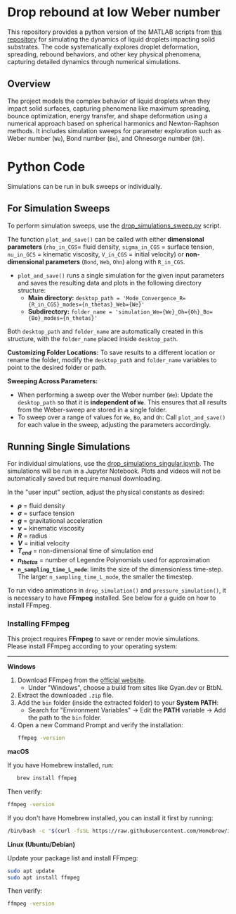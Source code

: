# Drop rebound at low Weber number
This repository provides a python version of the MATLAB scripts from [this repository](https://github.com/harrislab-brown/LowWeberDropRebound?tab=readme-ov-file) for simulating the dynamics of liquid droplets impacting solid substrates. The code systematically explores droplet deformation, spreading, rebound behaviors, and other key physical phenomena, capturing detailed dynamics through numerical simulations.

## Overview 
The project models the complex behavior of liquid droplets when they impact solid surfaces, capturing phenomena like maximum spreading, bounce optimization, energy transfer, and shape deformation using a numerical approach based on spherical harmonics and Newton-Raphson methods. It includes simulation sweeps for parameter exploration such as Weber number (`We`), Bond number (`Bo`), and Ohnesorge number (`Oh`).

# Python Code
Simulations can be run in bulk sweeps or individually. 

## For Simulation Sweeps
To perform simulation sweeps, use the [drop_simulations_sweep.py](https://github.com/Katiekuehr/Drop_Simulations/blob/main/drop_simulations_sweep.py) script. 

The function `plot_and_save()` can be called with either **dimensional parameters** (`rho_in_CGS`= fluid density, `sigma_in_CGS` = surface tension, `nu_in_GCS` = kinematic viscosity, `V_in_CGS` = initial velocity) or **non-dimensional parameters** (`Bond`, `Web`, `Ohn`) along with `R_in_CGS`.

- `plot_and_save()` runs a single simulation for the given input parameters and saves the resulting data and plots in the following directory structure:
  - **Main directory:** `desktop_path = 'Mode_Convergence_R={R_in_CGS}_modes={n_thetas}_Web={We}'`
  - **Subdirectory:** `folder_name = 'simulation_We={We}_Oh={Oh}_Bo={Bo}_modes={n_thetas}'`
  
Both `desktop_path` and `folder_name` are automatically created in this structure, with the `folder_name` placed inside `desktop_path`.

**Customizing Folder Locations:**
To save results to a different location or rename the folder, modify the `desktop_path` and `folder_name` variables to point to the desired folder or path.

**Sweeping Across Parameters:**
- When performing a sweep over the Weber number (`We`): Update the `desktop_path` so that it is **independent of `We`**. This ensures that all results from the Weber-sweep are stored in a single folder.
- To sweep over a range of values for `We`, `Bo`, and `Oh`: Call `plot_and_save()` for each value in the sweep, adjusting the parameters accordingly.


## Running Single Simulations

For individual simulations, use the [drop_simulations_singular.ipynb](https://github.com/Katiekuehr/Drop_Simulations/blob/main/drop_simulations_singular.ipynb). The simulations will be run in a Jupyter Notebook. Plots and videos will not be automatically saved but require manual downloading. 

In the "user input" section, adjust the physical constants as desired:
- **$\rho$** = fluid density
- **$\sigma$** = surface tension
- **$g$** = gravitational acceleration
- **$\nu$** = kinematic viscosity
- **$R$** = radius
- **$V$** = initial velocity
- **$T_{end}$** = non-dimensional time of simulation end
- **$n_{thetas}$** = number of Legendre Polynomials used for approximation
- **`n_sampling_time_L_mode`**: limits the size of the dimensionless time-step. The larger `n_sampling_time_L_mode`, the smaller the timestep.

To run video animations in `drop_simulation()` and `pressure_simulation()`, it is necessary to have **FFmpeg** installed. See below for a guide on how to install FFmpeg.


### Installing FFmpeg

This project requires **FFmpeg** to save or render movie simulations.  
Please install FFmpeg according to your operating system:

---

**Windows**
1. Download FFmpeg from the [official website](https://ffmpeg.org/download.html).
   - Under "Windows", choose a build from sites like Gyan.dev or BtbN.
2. Extract the downloaded `.zip` file.
3. Add the `bin` folder (inside the extracted folder) to your **System PATH**:
   - Search for "Environment Variables" → Edit the **PATH** variable → Add the path to the `bin` folder.
4. Open a new Command Prompt and verify the installation:
   ```bash
   ffmpeg -version
   ```

**macOS**

If you have Homebrew installed, run:
```bash
   brew install ffmpeg
```
Then verify: 
```bash
ffmpeg -version
```
If you don't have Homebrew installed, you can install it first by running:
```bash
/bin/bash -c "$(curl -fsSL https://raw.githubusercontent.com/Homebrew/install/HEAD/install.sh)"
```

**Linux (Ubuntu/Debian)**

Update your package list and install FFmpeg:
```bash
sudo apt update
sudo apt install ffmpeg
```
Then verify:
```bash
ffmpeg -version
```



